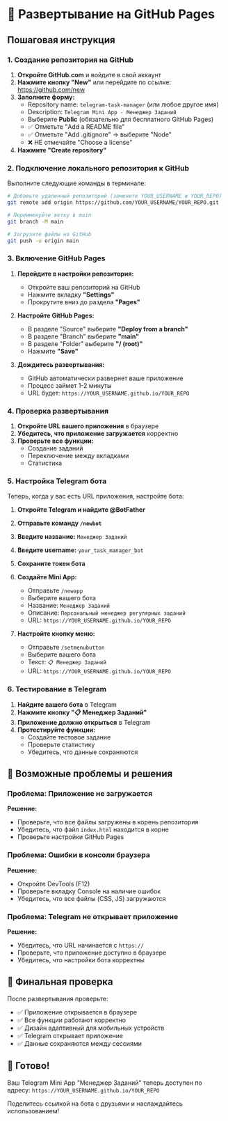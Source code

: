 # 🚀 Развертывание на GitHub Pages

## Пошаговая инструкция

### 1. Создание репозитория на GitHub

1. **Откройте GitHub.com** и войдите в свой аккаунт
2. **Нажмите кнопку "New"** или перейдите по ссылке: https://github.com/new
3. **Заполните форму:**
   - Repository name: `telegram-task-manager` (или любое другое имя)
   - Description: `Telegram Mini App - Менеджер Заданий`
   - Выберите **Public** (обязательно для бесплатного GitHub Pages)
   - ✅ Отметьте "Add a README file"
   - ✅ Отметьте "Add .gitignore" → выберите "Node"
   - ❌ НЕ отмечайте "Choose a license"
4. **Нажмите "Create repository"**

### 2. Подключение локального репозитория к GitHub

Выполните следующие команды в терминале:

```bash
# Добавьте удаленный репозиторий (замените YOUR_USERNAME и YOUR_REPO)
git remote add origin https://github.com/YOUR_USERNAME/YOUR_REPO.git

# Переименуйте ветку в main
git branch -M main

# Загрузите файлы на GitHub
git push -u origin main
```

### 3. Включение GitHub Pages

1. **Перейдите в настройки репозитория:**
   - Откройте ваш репозиторий на GitHub
   - Нажмите вкладку **"Settings"**
   - Прокрутите вниз до раздела **"Pages"**

2. **Настройте GitHub Pages:**
   - В разделе "Source" выберите **"Deploy from a branch"**
   - В разделе "Branch" выберите **"main"**
   - В разделе "Folder" выберите **"/ (root)"**
   - Нажмите **"Save"**

3. **Дождитесь развертывания:**
   - GitHub автоматически развернет ваше приложение
   - Процесс займет 1-2 минуты
   - URL будет: `https://YOUR_USERNAME.github.io/YOUR_REPO`

### 4. Проверка развертывания

1. **Откройте URL вашего приложения** в браузере
2. **Убедитесь, что приложение загружается** корректно
3. **Проверьте все функции:**
   - Создание заданий
   - Переключение между вкладками
   - Статистика

### 5. Настройка Telegram бота

Теперь, когда у вас есть URL приложения, настройте бота:

1. **Откройте Telegram и найдите @BotFather**
2. **Отправьте команду `/newbot`**
3. **Введите название:** `Менеджер Заданий`
4. **Введите username:** `your_task_manager_bot`
5. **Сохраните токен бота**

6. **Создайте Mini App:**
   - Отправьте `/newapp`
   - Выберите вашего бота
   - Название: `Менеджер Заданий`
   - Описание: `Персональный менеджер регулярных заданий`
   - URL: `https://YOUR_USERNAME.github.io/YOUR_REPO`

7. **Настройте кнопку меню:**
   - Отправьте `/setmenubutton`
   - Выберите вашего бота
   - Текст: `📋 Менеджер Заданий`
   - URL: `https://YOUR_USERNAME.github.io/YOUR_REPO`

### 6. Тестирование в Telegram

1. **Найдите вашего бота** в Telegram
2. **Нажмите кнопку "📋 Менеджер Заданий"**
3. **Приложение должно открыться** в Telegram
4. **Протестируйте функции:**
   - Создайте тестовое задание
   - Проверьте статистику
   - Убедитесь, что данные сохраняются

## 🔧 Возможные проблемы и решения

### Проблема: Приложение не загружается
**Решение:**
- Проверьте, что все файлы загружены в корень репозитория
- Убедитесь, что файл `index.html` находится в корне
- Проверьте настройки GitHub Pages

### Проблема: Ошибки в консоли браузера
**Решение:**
- Откройте DevTools (F12)
- Проверьте вкладку Console на наличие ошибок
- Убедитесь, что все файлы (CSS, JS) загружаются

### Проблема: Telegram не открывает приложение
**Решение:**
- Убедитесь, что URL начинается с `https://`
- Проверьте, что приложение доступно в браузере
- Убедитесь, что настройки бота корректны

## 📱 Финальная проверка

После развертывания проверьте:

- ✅ Приложение открывается в браузере
- ✅ Все функции работают корректно
- ✅ Дизайн адаптивный для мобильных устройств
- ✅ Telegram открывает приложение
- ✅ Данные сохраняются между сессиями

## 🎉 Готово!

Ваш Telegram Mini App "Менеджер Заданий" теперь доступен по адресу:
`https://YOUR_USERNAME.github.io/YOUR_REPO`

Поделитесь ссылкой на бота с друзьями и наслаждайтесь использованием!
